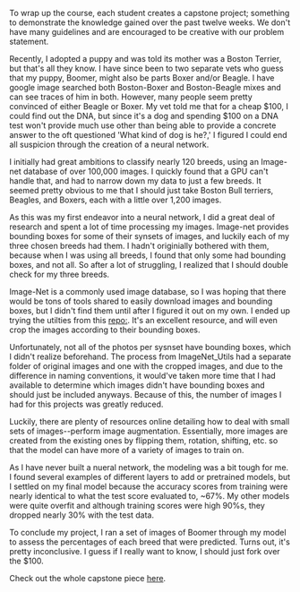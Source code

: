 To wrap up the course, each student creates a capstone project; something to demonstrate the knowledge gained over the past twelve weeks. We don't have many guidelines and are encouraged to be creative with our problem statement. 

Recently, I adopted a puppy and was told its mother was a Boston Terrier, but that's all they know. I have since been to two separate vets who guess that my puppy, Boomer, might also be parts Boxer and/or Beagle. I have google image searched both Boston-Boxer and Boston-Beagle mixes and can see traces of him in both. However, many people seem pretty convinced of either Beagle or Boxer. My vet told me that for a cheap $100, I could find out the DNA, but since it's a dog and spending $100 on a DNA test won't provide much use other than being able to provide a concrete answer to the oft questioned 'What kind of dog is he?,' I figured I could end all suspicion through the creation of a neural network.

I initially had great ambitions to classify nearly 120 breeds, using an Image-net database of over 100,000 images. I quickly found that a GPU can't handle that, and had to narrow down my data to just a few breeds. It seemed pretty obvious to me that I should just take Boston Bull terriers, Beagles, and Boxers, each with a little over 1,200 images.

As this was my first endeavor into a neural network, I did a great deal of research and spent a lot of time processing my images. Image-net provides bounding boxes for some of their synsets of images, and luckily each of my three chosen breeds had them. I hadn't originially bothered with them, because when I was using all breeds, I found that only some had bounding boxes, and not all. So after a lot of struggling, I realized that I should double check for my three breeds.

Image-Net is a commonly used image database, so I was hoping that there would be tons of tools shared to easily download images and bounding boxes, but I didn't find them until after I figured it out on my own. I ended up trying the utilties from this [repo:](https://github.com/tzutalin/ImageNet_Utils). It's an excellent resource, and will even crop the images according to their bounding boxes.

Unfortunately, not all of the photos per sysnset have bounding boxes, which I didn't realize beforehand. The process from ImageNet_Utils had a separate folder of original images and one with the cropped images, and due to the difference in naming conventions, it would've taken more time that I had available to determine which images didn't have bounding boxes and should just be included anyways. Because of this, the number of images I had for this projects was greatly reduced.

Luckily, there are plenty of resources online detailing how to deal with small sets of images--perform image augmentation. Essentially, more images are created from the existing ones by flipping them, rotation, shifting, etc. so that the model can have more of a variety of images to train on.

As I have never built a nueral network, the modeling was a bit tough for me. I found several examples of different layers to add or pretrained models, but I settled on my final model because the accuracy scores from training were nearly identical to what the test score evaluated to, ~67%.  My other models were quite overfit and although training scores were high 90%s, they dropped nearly 30% with the test data.

To conclude my project, I ran a set of images of Boomer through my model to assess the percentages of each breed that were predicted. Turns out, it's pretty inconclusive. I guess if I really want to know, I should just fork over the $100. 


Check out the whole capstone piece [here](https://doyleax.github.io/Portfolio/breed-classification.html).



